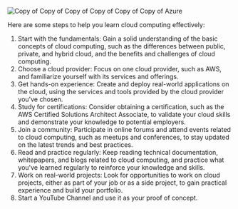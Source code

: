 ![Copy of Copy of Copy of Copy of Copy of Copy of Azure](https://user-images.githubusercontent.com/66474973/216574615-63500f0a-beb1-4994-9567-b7cecd61d03d.png)

Here are some steps to help you learn cloud computing effectively:

1. Start with the fundamentals: Gain a solid understanding of the basic concepts of cloud computing, such as the differences between public, private, and hybrid cloud, and the benefits and challenges of cloud computing.
2. Choose a cloud provider: Focus on one cloud provider, such as AWS, and familiarize yourself with its services and offerings.
3. Get hands-on experience: Create and deploy real-world applications on the cloud, using the services and tools provided by the cloud provider you've chosen.
4. Study for certifications: Consider obtaining a certification, such as the AWS Certified Solutions Architect Associate, to validate your cloud skills and demonstrate your knowledge to potential employers.
5. Join a community: Participate in online forums and attend events related to cloud computing, such as meetups and conferences, to stay updated on the latest trends and best practices.
6. Read and practice regularly: Keep reading technical documentation, whitepapers, and blogs related to cloud computing, and practice what you've learned regularly to reinforce your knowledge and skills.
7. Work on real-world projects: Look for opportunities to work on cloud projects, either as part of your job or as a side project, to gain practical experience and build your portfolio.
8. Start a YouTube Channel and use it as your proof of concept.

